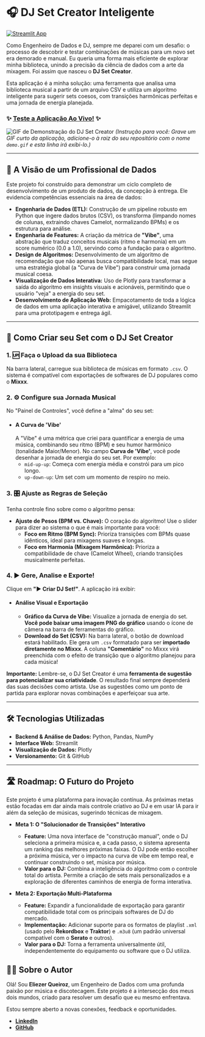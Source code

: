 

# 🎧 DJ Set Creator Inteligente

[![Streamlit App](https://static.streamlit.io/badges/streamlit_badge_black_white.svg)](https://djsetcreator.streamlit.app)

Como Engenheiro de Dados e DJ, sempre me deparei com um desafio: o processo de descobrir e testar combinações de músicas para um novo set era demorado e manual. Eu queria uma forma mais eficiente de explorar minha biblioteca, unindo a precisão da ciência de dados com a arte da mixagem. Foi assim que nasceu o **DJ Set Creator**.

Esta aplicação é a minha solução: uma ferramenta que analisa uma biblioteca musical a partir de um arquivo CSV e utiliza um algoritmo inteligente para sugerir sets coesos, com transições harmônicas perfeitas e uma jornada de energia planejada.

### ✨ **[Teste a Aplicação Ao Vivo!](https://djsetcreator.streamlit.app)** ✨

![GIF de Demonstração do DJ Set Creator](https://github.com/eliezerqueiroz/dj_set_creator/blob/main/demo.gif?raw=true)
*(Instrução para você: Grave um GIF curto da aplicação, adicione-o à raiz do seu repositório com o nome `demo.gif` e esta linha irá exibi-lo.)*

---

## 🎯 A Visão de um Profissional de Dados

Este projeto foi construído para demonstrar um ciclo completo de desenvolvimento de um produto de dados, da concepção à entrega. Ele evidencia competências essenciais na área de dados:

*   **Engenharia de Dados (ETL):** Construção de um pipeline robusto em Python que ingere dados brutos (CSV), os transforma (limpando nomes de colunas, extraindo chaves Camelot, normalizando BPMs) e os estrutura para análise.
*   **Engenharia de Features:** A criação da métrica de **"Vibe"**, uma abstração que traduz conceitos musicais (ritmo e harmonia) em um score numérico (0.0 a 1.0), servindo como a fundação para o algoritmo.
*   **Design de Algoritmos:** Desenvolvimento de um algoritmo de recomendação que não apenas busca compatibilidade local, mas segue uma estratégia global (a "Curva de Vibe") para construir uma jornada musical coesa.
*   **Visualização de Dados Interativa:** Uso de Plotly para transformar a saída do algoritmo em insights visuais e acionáveis, permitindo que o usuário "veja" a energia do seu set.
*   **Desenvolvimento de Aplicação Web:** Empacotamento de toda a lógica de dados em uma aplicação interativa e amigável, utilizando Streamlit para uma prototipagem e entrega ágil.

---

## 🚀 Como Criar seu Set com o DJ Set Creator

### 1. 🆙 Faça o Upload da sua Biblioteca
Na barra lateral, carregue sua biblioteca de músicas em formato `.csv`. O sistema é compatível com exportações de softwares de DJ populares como o **Mixxx**.

### 2. ⚙️ Configure sua Jornada Musical
No "Painel de Controles", você define a "alma" do seu set:

*   #### **A Curva de 'Vibe'**
    A "Vibe" é uma métrica que criei para quantificar a energia de uma música, combinando seu ritmo (BPM) e seu humor harmônico (tonalidade Maior/Menor). No campo **Curva de 'Vibe'**, você pode desenhar a jornada de energia do seu set. Por exemplo:
    *   `mid-up-up`: Começa com energia média e constrói para um pico longo.
    *   `up-down-up`: Um set com um momento de respiro no meio.

### 3. 🎛️ Ajuste as Regras de Seleção
Tenha controle fino sobre como o algoritmo pensa:

*   **Ajuste de Pesos (BPM vs. Chave):** O coração do algoritmo! Use o slider para dizer ao sistema o que é mais importante para você:
    *   **Foco em Ritmo (BPM Sync):** Prioriza transições com BPMs quase idênticos, ideal para mixagens suaves e longas.
    *   **Foco em Harmonia (Mixagem Harmônica):** Prioriza a compatibilidade de chave (Camelot Wheel), criando transições musicalmente perfeitas.

### 4. ▶️ Gere, Analise e Exporte!
Clique em **"▶️ Criar DJ Set!"**. A aplicação irá exibir:

*   #### **Análise Visual e Exportação**
    *   **Gráfico da Curva de Vibe:** Visualize a jornada de energia do set. **Você pode baixar uma imagem PNG do gráfico** usando o ícone de câmera na barra de ferramentas do gráfico.
    *   **Download do Set (CSV):** Na barra lateral, o botão de download estará habilitado. Ele gera um `.csv` formatado para ser **importado diretamente no Mixxx**. A coluna **"Comentário"** no Mixxx virá preenchida com o efeito de transição que o algoritmo planejou para cada música!

**Importante:** Lembre-se, o DJ Set Creator é uma **ferramenta de sugestão para potencializar sua criatividade**. O resultado final sempre dependerá das suas decisões como artista. Use as sugestões como um ponto de partida para explorar novas combinações e aperfeiçoar sua arte.

---

## 🛠️ Tecnologias Utilizadas

*   **Backend & Análise de Dados:** Python, Pandas, NumPy
*   **Interface Web:** Streamlit
*   **Visualização de Dados:** Plotly
*   **Versionamento:** Git & GitHub

---

## 🛣️ Roadmap: O Futuro do Projeto

Este projeto é uma plataforma para inovação contínua. As próximas metas estão focadas em dar ainda mais controle criativo ao DJ e em usar IA para ir além da seleção de músicas, sugerindo técnicas de mixagem.

*   **Meta 1: O "Solucionador de Transições" Interativo**
    *   **Feature:** Uma nova interface de "construção manual", onde o DJ seleciona a primeira música e, a cada passo, o sistema apresenta um ranking das melhores próximas faixas. O DJ pode então escolher a próxima música, ver o impacto na curva de vibe em tempo real, e continuar construindo o set, música por música.
    *   **Valor para o DJ:** Combina a inteligência do algoritmo com o controle total do artista. Permite a criação de sets mais personalizados e a exploração de diferentes caminhos de energia de forma interativa.

*   **Meta 2: Exportação Multi-Plataforma**
    *   **Feature:** Expandir a funcionalidade de exportação para garantir compatibilidade total com os principais softwares de DJ do mercado.
    *   **Implementação:** Adicionar suporte para os formatos de playlist `.xml` (usado pelo **Rekordbox** e **Traktor**) e `.m3u8` (um padrão universal compatível com o **Serato** e outros).
    *   **Valor para o DJ:** Torna a ferramenta universalmente útil, independentemente do equipamento ou software que o DJ utiliza.

## 👨‍💻 Sobre o Autor

Olá! Sou **Eliezer Queiroz**, um Engenheiro de Dados com uma profunda paixão por música e discotecagem. Este projeto é a intersecção dos meus dois mundos, criado para resolver um desafio que eu mesmo enfrentava.

Estou sempre aberto a novas conexões, feedback e oportunidades.

*   **[LinkedIn](https://www.linkedin.com/in/eliezerqueiroz/)**
*   **[GitHub](https://github.com/eliezerqueiroz)**
